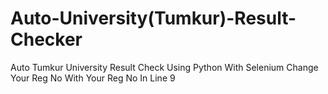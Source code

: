 # Auto-University(Tumkur)-Result-Checker
Auto Tumkur University Result Check Using Python With Selenium
Change Your Reg No With Your Reg No In Line 9

